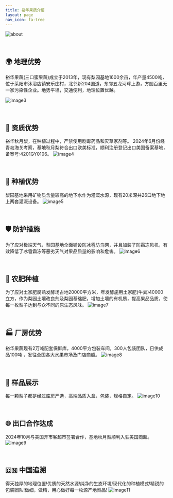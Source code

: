 ```yaml
---
title: 裕华果蔬介绍
layout: page
nav_icon: fa-tree
---
```

![about](/about/images/index/about.png)

<br>

## 🌍 **地理优势**

裕华果蔬(三口蜜果蔬)成立于2013年，现有梨园基地1600余亩，年产量4500吨，位于莱阳市沐浴店镇安乐庄村，北邻新204国道，东邻五龙河畔上游，方圆百里无一家污染性企业。地势平坦，交通便利，地理位置优越。

![image3](/about/images/index/image3.png)

<br>

## 📜 **资质优势**

裕华秋月梨，在种植过程中，严禁使用剧毒药品和灭草家剂等。
2024年6月份经青岛海关考察，基地秋月梨符合出口欧美标准，顺利注册登记出口美国备案基地，备案号:4201GY0106。
![image4](/about/images/index/image4.png)

<br>

## 🌱 **种植优势**

梨园基地采用矿物质含量较高的地下水作为灌溉水源，现有20米深井26口地下地上两套灌溉设备。
![image5](/about/images/index/image5.png)

<br>

## 🛡️ **防护措施**

为了应对极端天气，梨园基地全面铺设防冰雹防鸟网，并且加装了防霜冻风机，有效降低了冰雹霜冻等恶劣天气对果品质量的影响和危害。
![image6](/about/images/index/image6.png)

<br>

## 🌾 **农肥种植**

为了应对土家肥腐熟发酵场占地20000平方米，年发酵施用土家肥(牛粪)40000立方，作为梨园土壤改良剂及梨园基础肥，增加土壤的有机质，提高果品品质，使每一枚梨子达到与众不同的原生态风味。
![image7](/about/images/index/image7.png)

<br>

## 🏭 **厂房优势**

裕华果蔬现有2万吨配套保鲜库，4000平方包装车间，300人包装团队，日供成品100吨 ，发往全国各大水果市场及门店商超。
![image8](/about/images/index/image8.png)

<br>

## 🍐 **样品展示**

每一颗梨子都是经过库房严选，高端品质入盒，包装，规格自定。
![image10](/about/images/index/image10.png)

<br>

## 🌐 **出口合作达成**

2024年10月与美国开市客超市签署合作，基地秋月梨顺利入驻美国商超。
![image9](/about/images/index/image9.png)


<br>

## 🇨🇳 **中国追溯**

得天独厚的地理位置!优质的天然水源!纯净的生态环境!现代化的种植模式!精锐的包装团队!做细，做精，用心做好每一枚源产地梨品!
![image11](/about/images/index/image11.png)